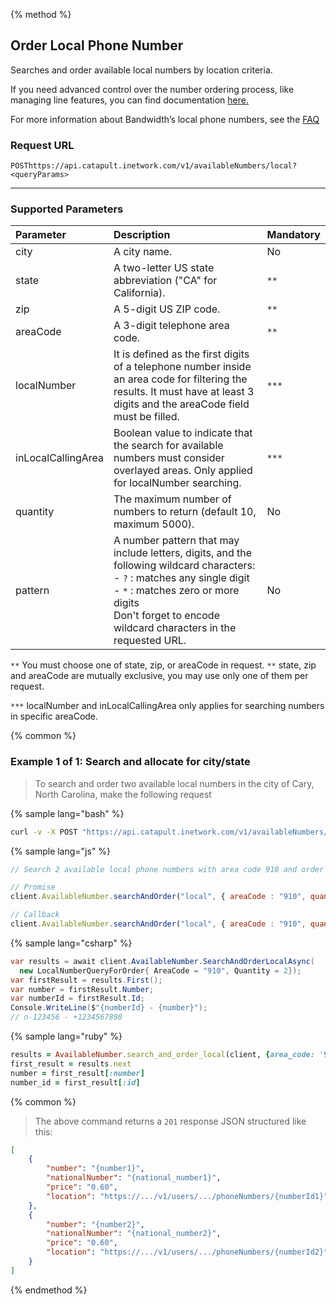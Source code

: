 {% method %}

## Order Local Phone Number
Searches and order available local numbers by location criteria.

<aside class="alert general">
<p>
If you need advanced control over the number ordering process, like managing line features, you can find documentation <a href="https://dev.bandwidth.com/docs/phone-numbers/">here.</a>
</p>
</aside>

For more information about Bandwidth’s local phone numbers, see the <a href="https://dev.bandwidth.com/faq/#voice">FAQ</a>

### Request URL
<code class="post">POST</code>`https://api.catapult.inetwork.com/v1/availableNumbers/local?<queryParams>`

---

### Supported Parameters

| Parameter          | Description                                                                                                                                                                                                                                   | Mandatory |
|:-------------------|:----------------------------------------------------------------------------------------------------------------------------------------------------------------------------------------------------------------------------------------------|:----------|
| city               | A city name.                                                                                                                                                                                                                                  | No        |
| state              | A two-letter US state abbreviation ("CA" for California).                                                                                                                                                                                     | `**`      |
| zip                | A 5-digit US ZIP code.                                                                                                                                                                                                                        | `**`      |
| areaCode           | A 3-digit telephone area code.                                                                                                                                                                                                                | `**`      |
| localNumber        | It is defined as the first digits of a telephone number inside an area code for filtering the results. It must have at least 3 digits and the areaCode field must be filled.                                                                  | `***`     |
| inLocalCallingArea | Boolean value to indicate that the search for available numbers must consider overlayed areas. Only applied for localNumber searching.                                                                                                        | `***`     |
| quantity           | The maximum number of numbers to return (default 10, maximum 5000).                                                                                                                                                                           | No        |
| pattern            | A number pattern that may include letters, digits, and the following wildcard characters: <br> - `?` : matches any single digit <br> - `*` : matches zero or more digits<br> Don't forget to encode wildcard characters in the requested URL. | No        |

<aside class="notice">
<p>
<code>**</code> You must choose one of state, zip, or areaCode in request.
<code>**</code> state, zip and areaCode are mutually exclusive, you may use only one of them per request.
</p>
</aside>
<aside class="notice">
<p>
<code>***</code> localNumber and inLocalCallingArea only applies for searching numbers in specific areaCode.
</p>
</aside>

{% common %}

### Example 1 of 1: Search and allocate for city/state

> To search and order two available local numbers in the city of Cary, North Carolina, make the following request

{% sample lang="bash" %}

```bash
curl -v -X POST "https://api.catapult.inetwork.com/v1/availableNumbers/local?city=Cary&state=NC&quantity=2" -u {token}:{secret}
```

{% sample lang="js" %}

```js
// Search 2 available local phone numbers with area code 910 and order them

// Promise
client.AvailableNumber.searchAndOrder("local", { areaCode : "910", quantity : 2 }).then(function (numbers) {});

// Callback
client.AvailableNumber.searchAndOrder("local", { areaCode : "910", quantity : 2 }, function (err, numbers) {});
```

{% sample lang="csharp" %}

```csharp
var results = await client.AvailableNumber.SearchAndOrderLocalAsync(
  new LocalNumberQueryForOrder{ AreaCode = "910", Quantity = 2});
var firstResult = results.First();
var number = firstResult.Number;
var numberId = firstResult.Id;
Console.WriteLine($"{numberId} - {number}");
// n-123456 - +1234567890

```

{% sample lang="ruby" %}

```ruby
results = AvailableNumber.search_and_order_local(client, {area_code: '910', quantity: 2})
first_result = results.next
number = first_result[:number]
number_id = first_result[:id]
```


{% common %}

> The above command returns a `201` response JSON structured like this:

```json
[
    {
        "number": "{number1}",
        "nationalNumber": "{national_number1}",
        "price": "0.60",
        "location": "https://.../v1/users/.../phoneNumbers/{numberId1}"
    },
    {
        "number": "{number2}",
        "nationalNumber": "{national_number2}",
        "price": "0.60",
        "location": "https://.../v1/users/.../phoneNumbers/{numberId2}"
    }
]
```
{% endmethod %}
